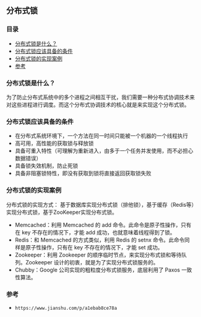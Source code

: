 ## 分布式锁

### 目录
* [分布式锁是什么？](#分布式锁是什么？)
* [分布式锁应该具备的条件](#分布式锁应该具备的条件)
* [分布式锁的实现案例](#分布式锁的实现案例)
* [参考](#参考)

### 分布式锁是什么？
为了防止分布式系统中的多个进程之间相互干扰，我们需要一种分布式协调技术来对这些进程进行调度。而这个分布式协调技术的核心就是来实现这个分布式锁。

### 分布式锁应该具备的条件
* 在分布式系统环境下，一个方法在同一时间只能被一个机器的一个线程执行
* 高可用，高性能的获取锁与释放锁
* 具备可重入特性（可理解为重新进入，由多于一个任务并发使用，而不必担心数据错误）
* 具备锁失效机制，防止死锁
* 具备非阻塞锁特性，即没有获取到锁将直接返回获取锁失败

### 分布式锁的实现案例
分布式锁的实现方式： 基于数据库实现分布式锁（排他锁），基于缓存（Redis等）实现分布式锁，基于ZooKeeper实现分布式锁。
* Memcached：利用 Memcached 的 add 命令。此命令是原子性操作，只有在 key 不存在的情况下，才能 add 成功，也就意味着线程得到了锁。
* Redis：和 Memcached 的方式类似，利用 Redis 的 setnx 命令。此命令同样是原子性操作，只有在 key 不存在的情况下，才能 set 成功。
* Zookeeper：利用 Zookeeper 的顺序临时节点，来实现分布式锁和等待队列。Zookeeper 设计的初衷，就是为了实现分布式锁服务的。
* Chubby：Google 公司实现的粗粒度分布式锁服务，底层利用了 Paxos 一致性算法。

### 参考
*  `https://www.jianshu.com/p/a1ebab8ce78a`